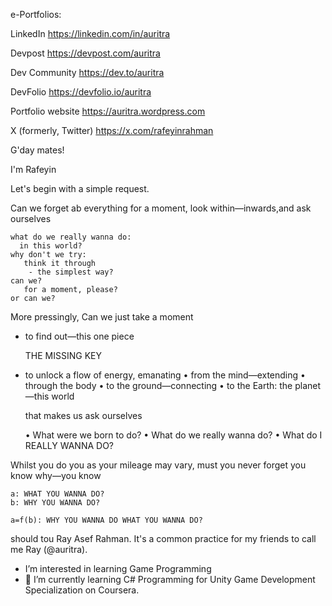 e-Portfolios:
     
   LinkedIn
     https://linkedin.com/in/auritra
     
   Devpost
     https://devpost.com/auritra
     
   Dev Community
     https://dev.to/auritra

   DevFolio
      https://devfolio.io/auritra
     
   Portfolio website
     https://auritra.wordpress.com

   X (formerly, Twitter)
     https://x.com/rafeyinrahman


G'day mates!

I'm Rafeyin

Let's begin
with a simple request.

Can we forget ab
everything for a moment, look
within—inwards,and ask
ourselves

    what do we really wanna do:
      in this world?
    why don't we try:
       think it through
        - the simplest way?
    can we?
       for a moment, please?
    or can we?

More pressingly,
Can we just take a moment
- to find out—this one piece

     THE MISSING KEY
  
- to unlock a flow of energy, emanating
   • from the mind—extending
   • through the body
   • to the ground—connecting
   • to the Earth: the planet—this world

  that makes us ask ourselves
  
    • What were we born to do?
    • What do we really wanna do?
    • What do I REALLY WANNA DO?

Whilst you do you as your mileage may vary, must you never forget you know why—you know
    
    a: WHAT YOU WANNA DO?
    b: WHY YOU WANNA DO?

    a=f(b): WHY YOU WANNA DO WHAT YOU WANNA DO?


should tou
  Ray  Asef Rahman. It's a common practice for my friends to call me Ray (@auritra).
- I’m interested in learning Game Programming 
- 🌱 I’m currently learning C# Programming for Unity Game Development Specialization on Coursera.


<!---
auritra/auritra is a ✨ special ✨ repository because its `README.md` (this file) appears on your GitHub profile.
You can click the Preview link to take a look at your changes.
--->
